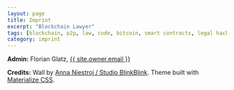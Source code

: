 ```yaml
---
layout: page
title: Imprint
excerpt: "Blockchain Lawyer"
tags: [blockchain, p2p, law, code, bitcoin, smart contracts, legal hacking, legal automation]
category: imprint
---
```


**Admin:** Florian Glatz, <a href="mailto:{{ site.owner.email }}">{{ site.owner.email }}</a>

**Credits:**
  Wall by <a href="http://www.blinkblink.de" target="_blank">Anna Niestroj / Studio BlinkBlink</a>.
  Theme built with <a href="http://materializecss.com" target="_blank">Materialize CSS</a>.